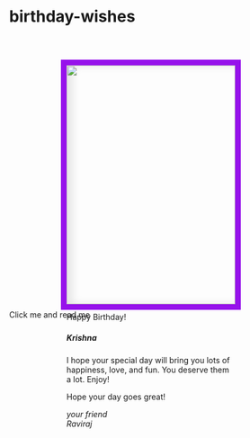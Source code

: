# birthday-wishes 




<!DOCTYPE html>
<html>
<head>
	<title></title>
	<style type="text/css">
		body
{

   height: 100%;
   margin: 0;
   background-repeat: no-repeat;
   background-attachment: fixed;
}
.card {
	 position: relative;
	 width: 300px;
	 height: 425px;
	 border: 10px solid #9612eb;
	 margin: 60px auto 0 auto;
	 box-shadow: inset 10px 0px 15px 0px rgba(0, 0, 0, 0.1);
    background-image: linear-gradient(to bottom, rgba(255, 255, 255), rgba(255, 255, 255, 0.5)), url("https://images.unsplash.com/photo-1527481138388-31827a7c94d5?ixlib=rb-1.2.1&ixid=eyJhcHBfaWQiOjEyMDd9&auto=format&fit=crop&w=500&q=60");

	background-position: center; /* Center the image */
   background-repeat: no-repeat; /* Do not repeat the image */
   background-size: cover;
	background-color: #e6f0e6;
}
.card .text-container {
	 width: 80%;
	 height: 80%;
	 margin: auto;
}
.strikethrough {
	 text-decoration: line-through;
}
.card .text-container #head {
	 font-family: 'Nobile', sans-serif;
	 font-size: 1.5em;
	 margin: 60px auto 60px auto;
}
.card p {
	 font-size: 1.1em;
	 line-height: 1.4;
	 font-family: 'Nobile';
	 color: #331717;
	 font-style: italic;
	 text-align: center;
	 margin: 30px auto 0px auto;
}
.card .front {
	 position: absolute;
	 width: 100%;
	 height: 100%;
	 margin: -10px 0px 0px -10px;
	 border: 10px solid #9612eb;
	 backface-visibility: hidden;
	 background-color: #9612eb;
	/* background-image: url($cover-image);
	 */
	 background-size: contain;
	 transform-style: preserve-3d;
	 transform-origin: 0% 50%;
	 transform: perspective(800px) rotateY(0deg);
	 transition: all 0.8s ease-in-out;
}
.card:hover .front {
	 transform: perspective(800px) rotateY(-170deg);
	 background-color: #41718d;
}
.card:hover .back {
	 transform: perspective(800px) rotateY(-170deg);
	 box-shadow: 7px 0px 5px 0px rgba(0, 0, 0, 0.3), inset 2px 0px 15px 0px rgba(0, 0, 0, 0.1);
	 background-color: #d2dcd2;
}
.card .back {
	 position: absolute;
	 width: 100%;
	 height: 100%;
	 border: 10px solid #9612eb;
	 margin: -10px 0px 0px -10px;
	 backface-visibility: visible;
	 filter: drop-shadow(2px 2px 4px rgba(0, 0, 0, .5));
	 transform-style: preserve-3d;
	 transform-origin: 0% 50%;
	 transform: perspective(800px) rotateY(0deg);
	 transition: all 0.8s ease-in-out;
	 background-color: #e6f0e6;
	 box-shadow: 0px 0px 0px 0px rgba(0, 0, 0, 0.1);
}

.imgset
{
 position: relative;
 z-index: 1;
 margin-bottom: -215px;
}
.imgset img
{
   box-shadow: 0px 6px 11px 7px rgba(0, 0, 0, 0.22);
   border-radius: 5px;
}
	</style>
</head>
<body>

<body>
<div class="card">
 <div class="back"></div>
 <div class="front">
   <div class="imgset">
        <img width="100%" src="https://1.bp.blogspot.com/-Mgj9-rbs65E/XfMoPSD5gtI/AAAAAAAAURk/NBokE2gSS2cTSJ2em5lZ5hJDuTtRN7UVwCLcBGAsYHQ/s1600/2713997.png">
      </div>
 </div>
 <div class="text-container">
   <p id="head">Happy Birthday!</p>
   <h5>Krishna</h5>
   <p>I hope your special day will bring you lots of happiness, love, and fun. You deserve them a lot. Enjoy!</p>
   <p>Hope your day goes great!</p>
<i>your friend <br>Raviraj</i>
 </div>
</div>
</body>
</body>
</html>
Click me and read me

